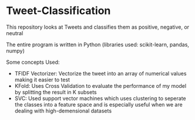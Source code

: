 # Tweet-Classification

This repository looks at Tweets and classifies them as positive, negative, or neutral

The entire program is written in Python (libraries used: scikit-learn, pandas, numpy)

Some concepts Used:

  - TFIDF Vectorizer: Vectorize the tweet into an array of numerical values making it easier to test
  - KFold: Uses Cross Validation to evaluate the performance of my model by splitting the result in K subsets
  - SVC: Used support vector machines which uses clustering to seperate the classes into a feature space and is especially useful when we are dealing with high-demensional datasets
